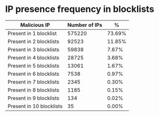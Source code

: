 # IP presence frequency in blocklists
| Malicious IP | Number of IPs | % |
|----|----|----|
| Present in 1 blocklist | 575220 | 73.69% |
| Present in 2 blocklists | 92523 | 11.85% |
| Present in 3 blocklists | 59838 | 7.67% |
| Present in 4 blocklists | 28725 | 3.68% |
| Present in 5 blocklists | 13061 | 1.67% |
| Present in 6 blocklists | 7538 | 0.97% |
| Present in 7 blocklists | 2345 | 0.30% |
| Present in 8 blocklists | 1185 | 0.15% |
| Present in 9 blocklists | 134 | 0.02% |
| Present in 10 blocklists | 35 | 0.00% |
